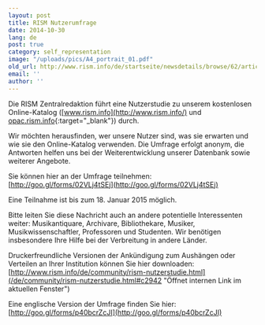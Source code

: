 ```yaml
---
layout: post
title: RISM Nutzerumfrage
date: 2014-10-30
lang: de
post: true
category: self_representation
image: "/uploads/pics/A4_portrait_01.pdf"
old_url: http://www.rism.info/de/startseite/newsdetails/browse/62/article/64/rism-survey.html
email: ''
author: ''
---
```



Die RISM Zentralredaktion führt eine Nutzerstudie zu unserem kostenlosen Online-Katalog ([www.rism.info](http://www.rism.info/) und [opac.rism.info](http://opac.rism.info/){:target="_blank"}) durch.



Wir möchten herausfinden, wer unsere Nutzer sind, was sie erwarten und wie sie den Online-Katalog verwenden. Die Umfrage erfolgt anonym, die Antworten helfen uns bei der Weiterentwicklung unserer Datenbank sowie weiterer Angebote.



Sie können hier an der Umfrage teilnehmen: [http://goo.gl/forms/02VLj4tSEj](http://goo.gl/forms/02VLj4tSEj)



Eine Teilnahme ist bis zum 18. Januar 2015 möglich.



Bitte leiten Sie diese Nachricht auch an andere potentielle Interessenten weiter: Musikantiquare, Archivare, Bibliothekare, Musiker, Musikwissenschaftler, Professoren und Studenten. Wir benötigen insbesondere Ihre Hilfe bei der Verbreitung in andere Länder.



Druckerfreundliche Versionen der Ankündigung zum Aushängen oder Verteilen an Ihrer Institution können Sie hier downloaden:[http://www.rism.info/de/community/rism-nutzerstudie.html](/de/community/rism-nutzerstudie.html#c2942 "Öffnet internen Link im aktuellen Fenster")



Eine englische Version der Umfrage finden Sie hier: [http://goo.gl/forms/p40bcrZcJI](http://goo.gl/forms/p40bcrZcJI)



<script type="text/javascript">var switchTo5x=true;</script><script type="text/javascript" src="http://w.sharethis.com/button/buttons.js"></script><script type="text/javascript">stLight.options({publisher: "9b601438-1ce1-49d8-bfd7-9cff5df54c17", doNotHash: false, doNotCopy: false, hashAddressBar: false});</script>
